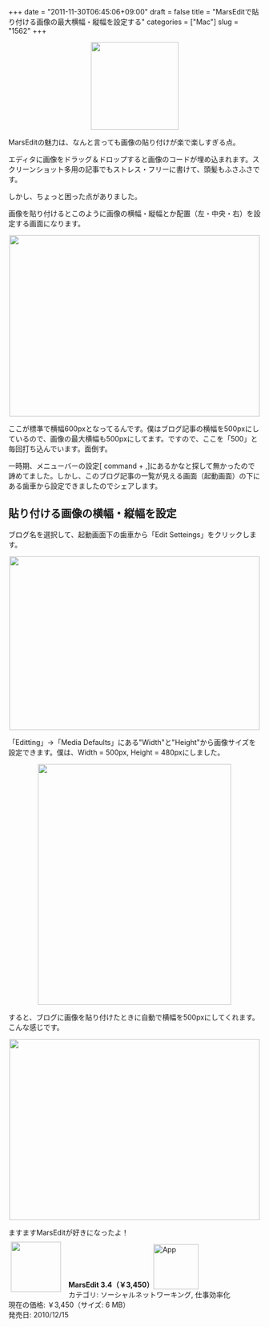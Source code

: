 +++
date = "2011-11-30T06:45:06+09:00"
draft = false
title = "MarsEditで貼り付ける画像の最大横幅・縦幅を設定する"
categories = ["Mac"]
slug = "1562"
+++

<img style="display:block; margin-left:auto; margin-right:auto;" src="/images/2011/11/1562_1.png" border="0" width="175" height="175" />

MarsEditの魅力は、なんと言っても画像の貼り付けが楽で楽しすぎる点。

エディタに画像をドラッグ＆ドロップすると画像のコードが埋め込まれます。スクリーンショット多用の記事でもストレス・フリーに書けて、頭髪もふさふさです。

しかし、ちょっと困った点がありました。

画像を貼り付けるとこのように画像の横幅・縦幅とか配置（左・中央・右）を設定する画面になります。

<img style="display:block; margin-left:auto; margin-right:auto;" src="/images/2011/11/1562_2.png" border="0" width="500" height="361" />

ここが標準で横幅600pxとなってるんです。僕はブログ記事の横幅を500pxにしているので、画像の最大横幅も500pxにしてます。ですので、ここを「500」と毎回打ち込んでいます。面倒す。

一時期、メニューバーの設定[ command + ,]にあるかなと探して無かったので諦めてました。しかし、このブログ記事の一覧が見える画面（起動画面）の下にある歯車から設定できましたのでシェアします。

<h2>貼り付ける画像の横幅・縦幅を設定</h2>

ブログ名を選択して、起動画面下の歯車から「Edit Setteings」をクリックします。

<img style="display:block; margin-left:auto; margin-right:auto;" src="/images/2011/11/1562_3.png" border="0" width="500" height="346" />

「Editting」→「Media Defaults」にある"Width"と"Height"から画像サイズを設定できます。僕は、Width = 500px, Height = 480pxにしました。

<img style="display:block; margin-left:auto; margin-right:auto;" src="/images/2011/11/1562_4.png" border="0" width="386" height="480" />


すると、ブログに画像を貼り付けたときに自動で横幅を500pxにしてくれます。こんな感じです。

<img style="display:block; margin-left:auto; margin-right:auto;" src="/images/2011/11/1562_5.png" border="0" width="500" height="361" />

ますますMarsEditが好きになったよ！


<a href="https://itunes.apple.com/jp/app/id402376225?mt=12&uo=4&at=11l3RT" target="_blank" rel="nofollow"><img width="100" class="alignleft" align="left" src="http://a2.mzstatic.com/us/r1000/077/Purple/f7/fa/95/mzi.wavznjyq.100x100-75.png" style="margin: -5px 15px 1px 5px;"></a><strong> MarsEdit 3.4（￥3,450）</strong><a href="https://itunes.apple.com/jp/app/id402376225?mt=12&uo=4&at=11l3RT" target="_blank" rel="nofollow"><img src="/images/2012/12/viewinitunes_jp.png" style="vertical-align:bottom;" width="90" alt="App"></a><br> カテゴリ: ソーシャルネットワーキング, 仕事効率化<br> 現在の価格: ￥3,450（サイズ: 6 MB）<br> 発売日: 2010/12/15<br style="clear: both;">
